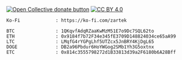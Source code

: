 <span class="badge-opencollective"><a href="https://github.com/ZarTek-Creole/DONATE" title="Donate to this project"><img src="https://img.shields.io/badge/open%20collective-donate-yellow.svg" alt="Open Collective donate button" /></a></span>
[![CC BY 4.0][cc-by-shield]][cc-by]

[cc-by]: http://creativecommons.org/licenses/by/4.0/
[cc-by-shield]: https://img.shields.io/badge/License-CC%20BY%204.0-lightgrey.svg

```
Ko-Fi             : https://ko-fi.com/zartek

BTC               : 1QKqvfAdqRZaaKwMzM51E7o9Dc7SQL62to
ETH               : 0x9184f7b72F34e345fE3709D148824034ce65aA99
LTC               : LMqfG4rYGPgLhf5UTZcx5JnBRY4KjDgL65
DOGE              : DB2a96Pbdur6HoYWGog2SMb1Yh3G5oxtnx
ETC               : 0x814c3555798272d1B33813d39a2F6180b6A28Bff
```
